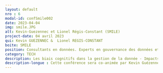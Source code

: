 ```yaml
---
layout: default
nro : 6
modal-id: confSmile002
date: 2023-04-04
img: smile.JPG 
alt: Kevin-Guezennec et Lionel Régis-Constant (SMILE)
project-date: 04 avril 2023
qui: Kevin GUEZENNEC &  Lionel REGIS-CONSTANT
boite: SMILE
position: Consultants en données. Experts en gouvernance des données et en Solution à base de Machine Learning.<br>
category: TECH
description: Les biais cognitifs dans la gestion de la donnée - Impacts et solutions.
description-longue : Cette conférence sera co-animée par Kevin Guézennec et Lionel Régis-Constant. Des exemples concrets seront donnés dans les domaines de la marine et de l'agroalimentaire pour montrer comment ces biais cognitifs peuvent avoir un impact négatif dans des projets IoT. Par exemple, dans le domaine maritime, on verra comment les biais cognitifs peuvent entraîner une sous-estimation des risques liés à l'utilisation d'IoT à bord des navires et comment cela peut causer des erreurs de calcul. Dans l'agroalimentaire, on verra comment les biais cognitifs peuvent entraîner une sur-estimation des résultats de l'utilisation de l'IoT dans les cultures.
---
```

